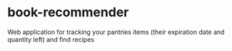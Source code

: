 # book-recommender
Web application for tracking your pantries items (their expiration date and quantity left) and find recipes
